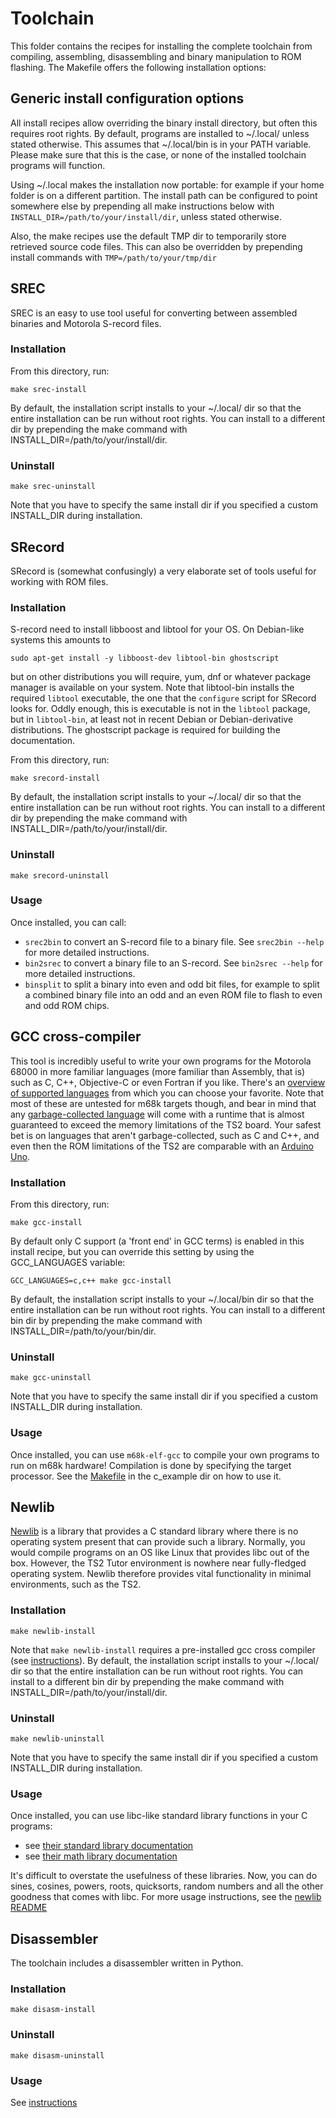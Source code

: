 # Toolchain
This folder contains the recipes for installing the complete toolchain from compiling, assembling, disassembling and binary 
manipulation to ROM flashing. The Makefile offers the following installation options:

## Generic install configuration options
All install recipes allow overriding the binary install directory, but often this requires root rights. By default,
programs are installed to ~/.local/ unless stated otherwise. This assumes that ~/.local/bin is in your PATH variable.
Please make sure that this is the case, or none of the installed toolchain programs will function. 

Using ~/.local makes the installation now portable: for example if your home folder is on a different partition. 
The install path can be configured to point somewhere else by prepending all make instructions below with 
`INSTALL_DIR=/path/to/your/install/dir`, unless stated otherwise.

Also, the make recipes use the default TMP dir to temporarily store retrieved source code files. This can also be overridden by
prepending install commands with `TMP=/path/to/your/tmp/dir`

## SREC
SREC is an easy to use tool useful for converting between assembled binaries and Motorola S-record files.

### Installation
From this directory, run:
```shell
make srec-install
```

By default, the installation script installs to your ~/.local/ dir so that the entire installation can be run without
root rights. You can install to a different dir by prepending the make command with INSTALL_DIR=/path/to/your/install/dir.

### Uninstall
```shell
make srec-uninstall
```

Note that you have to specify the same install dir if you specified a custom INSTALL_DIR during installation.

## SRecord
SRecord is (somewhat confusingly) a very elaborate set of tools useful for working with ROM files.

### Installation
S-record need to install libboost and libtool for your OS. On Debian-like systems this amounts to 
```shell script
sudo apt-get install -y libboost-dev libtool-bin ghostscript
```
but on other distributions you will require, yum, dnf or whatever package manager is available on your system. Note that
libtool-bin installs the required `libtool` executable, the one that the `configure` script for SRecord looks for. 
Oddly enough, this is executable is not in the `libtool` package, but in `libtool-bin`, at least not in recent Debian or
Debian-derivative distributions. The ghostscript package is required for building the documentation.

From this directory, run:
```shell
make srecord-install
```

By default, the installation script installs to your ~/.local/ dir so that the entire installation can be run without
root rights. You can install to a different dir by prepending the make command with INSTALL_DIR=/path/to/your/install/dir.

### Uninstall
```shell
make srecord-uninstall
```

### Usage
Once installed, you can call: 
- `srec2bin` to convert an S-record file to a binary file. See `srec2bin --help` for more detailed instructions.
- `bin2srec` to convert a binary file to an S-record. See `bin2srec --help` for more detailed instructions.
- `binsplit` to split a binary into even and odd bit files, for example to split a combined binary file into an odd and 
an even ROM file to flash to even and odd ROM chips.

## GCC cross-compiler
This tool is incredibly useful to write your own programs for the Motorola 68000 in more familiar languages (more 
familiar than Assembly, that is) such as C, C++, Objective-C or even Fortran if you like. There's an 
[overview of supported languages](https://en.wikipedia.org/wiki/GNU_Compiler_Collection#Languages) from which you can 
choose your favorite. Note that most of these are untested for m68k targets though, and bear in mind that any 
[garbage-collected language](https://en.wikipedia.org/wiki/Garbage_collection_(computer_science)) will come with a 
runtime that is almost guaranteed to exceed the memory limitations of the TS2 board. Your safest bet is on languages
that aren't garbage-collected, such as C and C++, and even then the ROM limitations of the TS2 are comparable with an
[Arduino Uno](https://www.arduino.cc/en/Main/arduinoBoardUno&gt;#techspecs). 

### Installation
From this directory, run:
```shell
make gcc-install
```

By default only C support (a 'front end' in GCC terms) is enabled in this install recipe, but you can override this 
setting by using the GCC_LANGUAGES variable:
```shell
GCC_LANGUAGES=c,c++ make gcc-install
```

By default, the installation script installs to your ~/.local/bin dir so that the entire installation can be run without
root rights. You can install to a different bin dir by prepending the make command with INSTALL_DIR=/path/to/your/bin/dir.

### Uninstall
```shell
make gcc-uninstall
```

Note that you have to specify the same install dir if you specified a custom INSTALL_DIR during installation.

### Usage
Once installed, you can use `m68k-elf-gcc` to compile your own programs to run on m68k hardware! Compilation is done by
specifying the target processor. See the [Makefile](../c_example/Makefile) in the c_example dir on how to use it.

## Newlib
[Newlib](https://sourceware.org/newlib/) is a library that provides a C standard library where there is no operating 
system present that can provide such a library. Normally, you would compile programs on an OS like Linux that provides
libc out of the box. However, the TS2 Tutor environment is nowhere near fully-fledged operating system. Newlib therefore
provides vital functionality in minimal environments, such as the TS2.

### Installation
```shell
make newlib-install
```
 
Note that `make newlib-install` requires a pre-installed gcc cross compiler (see [instructions](#gcc-cross-compiler)).
By default, the installation script installs to your ~/.local/ dir so that the entire installation can be run without
root rights. You can install to a different bin dir by prepending the make command with INSTALL_DIR=/path/to/your/install/dir.

### Uninstall
```shell
make newlib-uninstall
```

Note that you have to specify the same install dir if you specified a custom INSTALL_DIR during installation.

### Usage
Once installed, you can use libc-like standard library functions in your C programs:
 - see [their standard library documentation](https://sourceware.org/newlib/libc.html) 
 - see [their math library documentation](https://sourceware.org/newlib/libm.html)

It's difficult to overstate the usefulness of these libraries. Now, you can do sines, cosines, powers, roots, quicksorts,
 random numbers and all the other goodness that comes with libc. For more usage instructions, see the 
 [newlib README](newlib/README.md)

## Disassembler
The toolchain includes a disassembler written in Python.

### Installation
```shell
make disasm-install
```

### Uninstall
```shell
make disasm-uninstall
```

### Usage
See [instructions](disasm/README.md)
